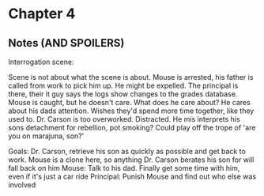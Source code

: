 # Chapter 4
## Notes (AND SPOILERS)

Interrogation scene:

Scene is not about what the scene is about. Mouse is arrested, his father is called from work to pick him up. He might be expelled. The principal is there, their it guy says the logs show changes to the grades database. Mouse is caught, but he doesn't care. What does he care about? He cares about his dads attention. Wishes they'd spend more time together, like they used to. Dr. Carson is too overworked. Distracted. He mis interprets his sons detachment for rebellion, pot smoking? Could play off the trope of 'are you on marajuna, son?' 

Goals: 
Dr. Carson, retrieve his son as quickly as possible and get back to work. Mouse is a clone here, so anything Dr. Carson berates his son for will fall back on him
Mouse: Talk to his dad. Finally get some time with him, even if it's just a car ride
Principal: Punish Mouse and find out who else was involved